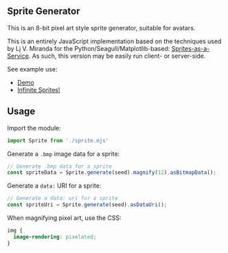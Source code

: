 ## Sprite Generator

This is an 8-bit pixel art style sprite generator, suitable for avatars.  

This is an entirely JavaScript implementation based on the techniques used by Lj V. Miranda for the Python/Seagull/Matplotlib-based: [Sprites-as-a-Service](https://github.com/ljvmiranda921/sprites-as-a-service).  As such, this version may be easily run client- or server-side.

See example use:

  * [Demo](https://danielgjackson.github.io/sprite/)
  * [Infinite Sprites!](https://danielgjackson.github.io/sprite/infinite.html)

## Usage

Import the module:

```javascript
import Sprite from './sprite.mjs'
```

Generate a `.bmp` image data for a sprite:

```javascript
// Generate .bmp data for a sprite
const spriteData = Sprite.generate(seed).magnify(12).asBitmapData();
```

Generate a `data:` URI for a sprite:

```javascript
// Generate a data: uri for a sprite
const spriteUri = Sprite.generate(seed).asDataUri();
```

When magnifying pixel art, use the CSS:

```css
img {
  image-rendering: pixelated;
}
```
